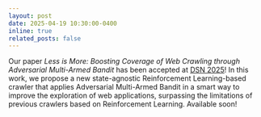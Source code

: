 ```yaml
---
layout: post
date: 2025-04-19 10:30:00-0400
inline: true
related_posts: false
---
```


Our paper _Less is More: Boosting Coverage of Web Crawling through Adversarial Multi-Armed Bandit_ has been accepted at [DSN 2025](https://dsn2025.github.io/)! In this work, we propose a new state-agnostic Reinforcement Learning-based crawler that applies Adversarial Multi-Armed Bandit in a smart way to improve the exploration of web applications, surpassing the limitations of previous crawlers based on Reinforcement Learning. Available soon!
